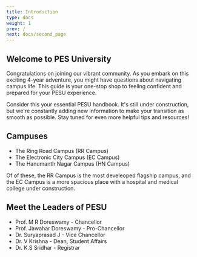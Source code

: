 ```yaml
---
title: Introduction
type: docs
weight: 1
prev: /
next: docs/second_page
---
```


## Welcome to PES University

Congratulations on joining our vibrant community. As you embark on this exciting 4-year adventure, you might have questions about navigating campus life. This guide is your one-stop shop to feeling confident and prepared for your PESU experience.


Consider this your essential PESU handbook. It's still under construction, but we're constantly adding new information to make your transition as smooth as possible. Stay tuned for even more helpful tips and resources!


## Campuses

- The Ring Road Campus (RR Campus)
- The Electronic City Campus (EC Campus)
- The Hanumanth Nagar Campus (HN Campus)

Of of these, the RR Campus is the most develeoped flagship campus, and the EC Campus is a more spacious place with a hospital and medical college under construction.


## Meet the Leaders of PESU

- Prof. M R Doreswamy - Chancellor
- Prof. Jawahar Doreswamy - Pro-Chancellor
- Dr. Suryaprasad J - Vice Chancellor
- Dr. V Krishna - Dean, Student Affairs
- Dr. K.S Sridhar - Registrar 